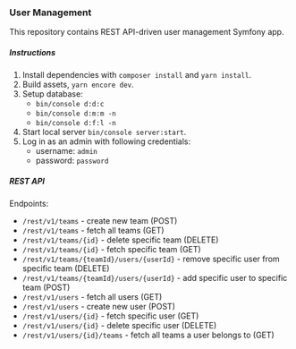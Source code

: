 ### User Management
This repository contains REST API-driven user management Symfony app.

##### Instructions
1. Install dependencies with `composer install` and `yarn install`.
2. Build assets, `yarn encore dev`.
3. Setup database:
    * `bin/console d:d:c` 
    * `bin/console d:m:m -n` 
    * `bin/console d:f:l -n`
4. Start local server `bin/console server:start`.
5. Log in as an admin with following credentials:
    * username: `admin`
    * password: `password`

##### REST API
Endpoints: 
* `/rest/v1/teams` - create new team (POST)
* `/rest/v1/teams` - fetch all teams (GET)
* `/rest/v1/teams/{id}` - delete specific team (DELETE)
* `/rest/v1/teams/{id}` - fetch specific team (GET)
* `/rest/v1/teams/{teamId}/users/{userId}` - remove specific user from specific team (DELETE)
* `/rest/v1/teams/{teamId}/users/{userId}` - add specific user to specific team (POST)
* `/rest/v1/users` - fetch all users (GET)
* `/rest/v1/users` - create new user (POST)
* `/rest/v1/users/{id}` - fetch specific user (GET)
* `/rest/v1/users/{id}` - delete specific user (DELETE)
* `/rest/v1/users/{id}/teams` - fetch all teams a user belongs to (GET)
